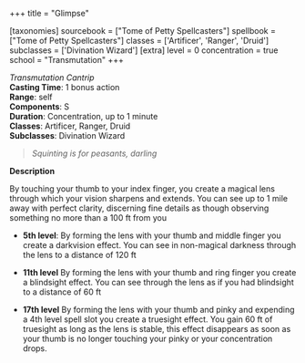 +++
title = "Glimpse"

[taxonomies]
sourcebook = ["Tome of Petty Spellcasters"]
spellbook = ["Tome of Petty Spellcasters"]
classes = ['Artificer', 'Ranger', 'Druid']
subclasses = ['Divination Wizard']
[extra]
level = 0
concentration = true
school = "Transmutation"
+++

*Transmutation Cantrip*  
**Casting Time**: 1 bonus action  
**Range**: self  
**Components**: S  
**Duration**: Concentration, up to 1 minute  
**Classes**: Artificer, Ranger, Druid  
**Subclasses**: Divination Wizard  

> *Squinting is for peasants, darling*  

**Description**




By touching your thumb to your index finger, you create a magical lens through which your vision sharpens and extends. You can see up to 1 mile away with perfect clarity, discerning fine details as though observing something no more than a 100 ft from you



- **5th level**: By forming the lens with your thumb and middle finger you create a darkvision effect. You can see in non-magical darkness through the lens to a distance of 120 ft

- **11th level** By forming the lens with your thumb and ring finger you create a blindsight effect. You can see through the lens as if you had blindsight to a distance of 60 ft

- **17th level** By forming the lens with your thumb and pinky and expending a 4th level spell slot you create a truesight effect. You gain 60 ft of truesight as long as the lens is stable, this effect disappears as soon as your thumb is no longer touching your pinky or your concentration drops.


